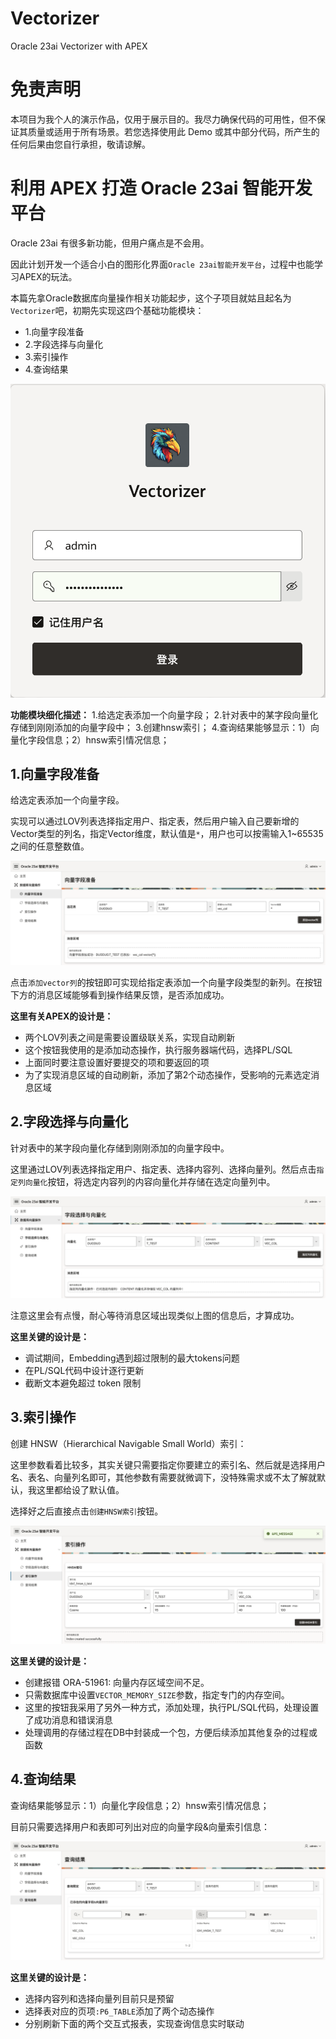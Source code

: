 # Vectorizer
 Oracle 23ai Vectorizer with APEX

# 免责声明
本项目为我个人的演示作品，仅用于展示目的。我尽力确保代码的可用性，但不保证其质量或适用于所有场景。若您选择使用此 Demo 或其中部分代码，所产生的任何后果由您自行承担，敬请谅解。

# 利用 APEX 打造 Oracle 23ai 智能开发平台

Oracle 23ai 有很多新功能，但用户痛点是不会用。

因此计划开发一个适合小白的图形化界面`Oracle 23ai智能开发平台`，过程中也能学习APEX的玩法。

本篇先拿Oracle数据库向量操作相关功能起步，这个子项目就姑且起名为`Vectorizer`吧，初期先实现这四个基础功能模块：

- 1.向量字段准备
- 2.字段选择与向量化
- 3.索引操作
- 4.查询结果

![login-界面](login-界面.png)

**功能模块细化描述：**
1.给选定表添加一个向量字段；
2.针对表中的某字段向量化存储到刚刚添加的向量字段中；
3.创建hnsw索引；
4.查询结果能够显示：1）向量化字段信息；2）hnsw索引情况信息；

## 1.向量字段准备

给选定表添加一个向量字段。

实现可以通过LOV列表选择指定用户、指定表，然后用户输入自己要新增的Vector类型的列名，指定Vector维度，默认值是`*`，用户也可以按需输入1~65535之间的任意整数值。

![step1-向量字段准备](step1-向量字段准备.png)

点击`添加vector列`的按钮即可实现给指定表添加一个向量字段类型的新列。在按钮下方的消息区域能够看到操作结果反馈，是否添加成功。

**这里有关APEX的设计是：**
- 两个LOV列表之间是需要设置级联关系，实现自动刷新
- 这个按钮我使用的是添加动态操作，执行服务器端代码，选择PL/SQL
- 上面同时要注意设置好要提交的项和要返回的项
- 为了实现消息区域的自动刷新，添加了第2个动态操作，受影响的元素选定消息区域

## 2.字段选择与向量化

针对表中的某字段向量化存储到刚刚添加的向量字段中。

这里通过LOV列表选择指定用户、指定表、选择内容列、选择向量列。然后点击`指定列向量化`按钮，将选定内容列的内容向量化并存储在选定向量列中。

![step2-字段选择与向量化](step2-字段选择与向量化.png)

注意这里会有点慢，耐心等待消息区域出现类似上图的信息后，才算成功。

**这里关键的设计是：**
- 调试期间，Embedding遇到超过限制的最大tokens问题
- 在PL/SQL代码中设计逐行更新
- 截断文本避免超过 token 限制

## 3.索引操作

创建 HNSW（Hierarchical Navigable Small World）索引：

这里参数看着比较多，其实关键只需要指定你要建立的索引名、然后就是选择用户名、表名、向量列名即可，其他参数有需要就微调下，没特殊需求或不太了解就默认，我这里都给设了默认值。

选择好之后直接点击`创建HNSW索引`按钮。

![step3-索引操作创建HNSW](step3-索引操作创建HNSW.png)

**这里关键的设计是：**
- 创建报错 ORA-51961: 向量内存区域空间不足。
- 只需数据库中设置`VECTOR_MEMORY_SIZE`参数，指定专门的内存空间。
- 这里的按钮我采用了另外一种方式，添加处理，执行PL/SQL代码，处理设置了成功消息和错误消息
- 处理调用的存储过程在DB中封装成一个包，方便后续添加其他复杂的过程或函数

## 4.查询结果

查询结果能够显示：1）向量化字段信息；2）hnsw索引情况信息；

目前只需要选择用户和表即可列出对应的向量字段&向量索引信息：

![step4-查询结果-向量相关信息](step4-查询结果-向量相关信息.png)

**这里关键的设计是：**
- 选择内容列和选择向量列目前只是预留
- 选择表对应的页项`:P6_TABLE`添加了两个动态操作
- 分别刷新下面的两个交互式报表，实现查询信息实时联动

